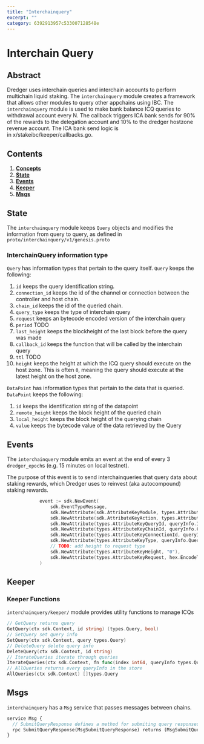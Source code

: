 ```yaml
---
title: "Interchainquery"
excerpt: ""
category: 6392913957c533007128548e
---
```


<!--
order: 0
title: "Epochs Overview"
parent:
  title: "epochs"
-->

# Interchain Query

## Abstract
Dredger uses interchain queries and interchain accounts to perform multichain liquid staking. The `interchainquery` module creates a framework that allows other modules to query other appchains using IBC. The `interchainquery` module is used to make bank balance ICQ queries to withdrawal account every N. The callback triggers ICA bank sends for 90% of the rewards to the delegation account and 10% to the dredger hostzone revenue account. The ICA bank send logic is in x/stakeibc/keeper/callbacks.go.

## Contents

1. **[Concepts](#concepts)**
2. **[State](#state)**
3. **[Events](#events)**
4. **[Keeper](#keeper)**   
5. **[Msgs](#msgs)**  

## State

The `interchainquery` module keeps `Query` objects and modifies the information from query to query, as defined in `proto/interchainquery/v1/genesis.proto`

### InterchainQuery information type

`Query` has information types that pertain to the query itself. `Query` keeps the following:

1. `id` keeps the query identification string.
2. `connection_id` keeps the id of the channel or connection between the controller and host chain.
3. `chain_id` keeps the id of the queried chain.
4. `query_type` keeps the type of interchain query
5. `request` keeps an bytecode encoded version of the interchain query
6. `period` TODO
7. `last_height` keeps the blockheight of the last block before the query was made
8. `callback_id` keeps the function that will be called by the interchain query
9. `ttl` TODO
10. `height` keeps the height at which the ICQ query should execute on the host zone. This is often `0`, meaning the query should execute at the latest height on the host zone.

`DataPoint` has information types that pertain to the data that is queried. `DataPoint` keeps the following:

1. `id` keeps the identification string of the datapoint
2. `remote_height` keeps the block height of the queried chain
3. `local_height` keeps the block height of the querying chain
4. `value` keeps the bytecode value of the data retrieved by the Query

## Events

The `interchainquery` module emits an event at the end of every 3 `dredger_epoch`s (e.g. 15 minutes on local testnet).

The purpose of this event is to send interchainqueries that query data about staking rewards, which Dredger uses to reinvest (aka autocompound) staking rewards.

```go
			event := sdk.NewEvent(
				sdk.EventTypeMessage,
				sdk.NewAttribute(sdk.AttributeKeyModule, types.AttributeValueCategory),
				sdk.NewAttribute(sdk.AttributeKeyAction, types.AttributeValueQuery),
				sdk.NewAttribute(types.AttributeKeyQueryId, queryInfo.Id),
				sdk.NewAttribute(types.AttributeKeyChainId, queryInfo.ChainId),
				sdk.NewAttribute(types.AttributeKeyConnectionId, queryInfo.ConnectionId),
				sdk.NewAttribute(types.AttributeKeyType, queryInfo.QueryType),
				// TODO: add height to request type
				sdk.NewAttribute(types.AttributeKeyHeight, "0"),
				sdk.NewAttribute(types.AttributeKeyRequest, hex.EncodeToString(queryInfo.Request)),
			)
```

## Keeper

### Keeper Functions
`interchainquery/keeper/` module provides utility functions to manage ICQs

```go
// GetQuery returns query
GetQuery(ctx sdk.Context, id string) (types.Query, bool)
// SetQuery set query info
SetQuery(ctx sdk.Context, query types.Query)
// DeleteQuery delete query info
DeleteQuery(ctx sdk.Context, id string)
// IterateQueries iterate through queries
IterateQueries(ctx sdk.Context, fn func(index int64, queryInfo types.Query) (stop bool))
// AllQueries returns every queryInfo in the store
AllQueries(ctx sdk.Context) []types.Query
```

## Msgs

`interchainquery` has a `Msg` service that passes messages between chains. 

```protobuf
service Msg {
  // SubmitQueryResponse defines a method for submiting query responses.
  rpc SubmitQueryResponse(MsgSubmitQueryResponse) returns (MsgSubmitQueryResponseResponse)
}
```

